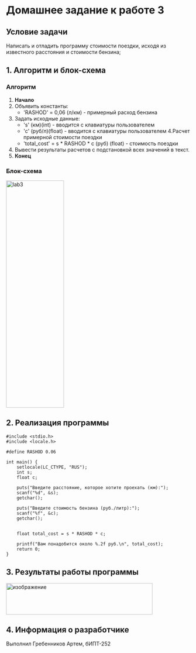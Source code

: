 # Домашнее задание к работе 3

## Условие задачи
Написать и отладить программу стоимости поездки, исходя из
известного расстояния и стоимости бензина;

## 1. Алгоритм и блок-схема

### Алгоритм
1. **Начало**
2. Объявить константы:
   - 'RASHOD' = 0,06 (л/км) - примерный расход бензина
3. Задать исходные данные:
   - 's' (км)(int) - вводится с клавиатуры пользователем
   - 'c' (руб/л)(float) - вводится с клавиатуры пользователем
4.Расчет примерной стоимости поездки
   - 'total_cost' = s * RASHOD * c (руб) (float) - стоимость поездки
8. Вывести результаты расчетов с подстановкой всех значений в текст.
9. **Конец**

### Блок-схема

<img width="158" height="621" alt="lab3" src="https://github.com/user-attachments/assets/cf65e469-86da-4208-b698-73de5ec655e2" />




## 2. Реализация программы

```
#include <stdio.h>
#include <locale.h>

#define RASHOD 0.06  

int main() {
    setlocale(LC_CTYPE, "RUS");
    int s;  
    float c;  

    puts("Введите расстояние, которое хотите проехать (км):");
    scanf("%d", &s);
    getchar();

    puts("Введите стоимость бензина (руб./литр):");
    scanf("%f", &c);  
    getchar();

   
    float total_cost = s * RASHOD * c;

    printf("Вам понадобится около %.2f руб.\n", total_cost);
    return 0;
}
```


## 3. Результаты работы программы

<img width="400" height="86" alt="изображение" src="https://github.com/user-attachments/assets/e36bbaa1-2804-4efd-8ed6-a48fe2b3988b" />




## 4. Информация о разработчике

Выполнил Гребенников Артем, бИПТ-252
